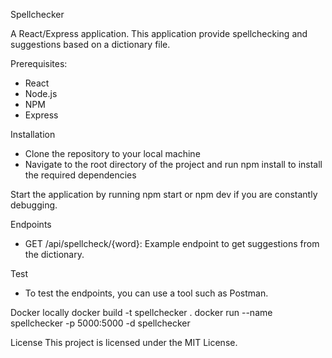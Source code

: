 Spellchecker

A React/Express application. This application provide spellchecking and suggestions based on a dictionary file.

Prerequisites:
- React
- Node.js
- NPM
- Express

Installation
- Clone the repository to your local machine
- Navigate to the root directory of the project and run npm install to install the required dependencies

Start the application by running npm start or npm dev if you are constantly debugging.

Endpoints
- GET /api/spellcheck/{word}: Example endpoint to get suggestions from the dictionary.

Test
- To test the endpoints, you can use a tool such as Postman.

Docker locally
docker build -t spellchecker .
docker run --name spellchecker -p 5000:5000 -d spellchecker

License
This project is licensed under the MIT License.

